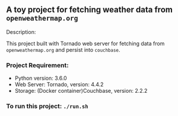 ## A toy project for fetching weather data from `openweathermap.org`

Description:

This project built with Tornado web server for fetching data from `openweathermap.org` and persist into `couchbase`.



### Project Requirement:
 - Python version: 3.6.0
 - Web Server: Tornado, version: 4.4.2
 - Storage: (Docker container)Couchbase, version: 2.2.2


### To run this project: `./run.sh`